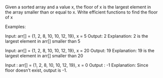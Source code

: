 Given a sorted array and a value x, the floor of x is the largest element in the array smaller than or equal to x. Write efficient functions to find the floor of x

Examples:

Input: arr[] = {1, 2, 8, 10, 10, 12, 19}, x = 5
Output: 2
Explanation: 2 is the largest element in
arr[] smaller than 5

Input: arr[] = {1, 2, 8, 10, 10, 12, 19}, x = 20
Output: 19
Explanation: 19 is the largest element in
arr[] smaller than 20

Input : arr[] = {1, 2, 8, 10, 10, 12, 19}, x = 0
Output : -1
Explanation: Since floor doesn’t exist, output is -1.
